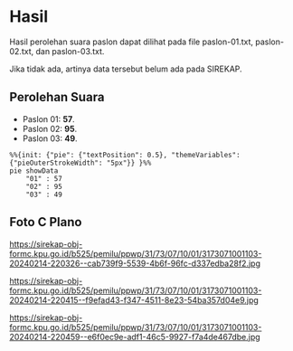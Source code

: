 # Hasil

Hasil perolehan suara paslon dapat dilihat pada file paslon-01.txt, paslon-02.txt, dan paslon-03.txt.

Jika tidak ada, artinya data tersebut belum ada pada SIREKAP.

## Perolehan Suara

 * Paslon 01: **57**.
 * Paslon 02: **95**.
 * Paslon 03: **49**.

```mermaid
%%{init: {"pie": {"textPosition": 0.5}, "themeVariables": {"pieOuterStrokeWidth": "5px"}} }%%
pie showData
    "01" : 57
    "02" : 95
    "03" : 49
```
## Foto C Plano

https://sirekap-obj-formc.kpu.go.id/b525/pemilu/ppwp/31/73/07/10/01/3173071001103-20240214-220326--cab739f9-5539-4b6f-96fc-d337edba28f2.jpg

https://sirekap-obj-formc.kpu.go.id/b525/pemilu/ppwp/31/73/07/10/01/3173071001103-20240214-220415--f9efad43-f347-4511-8e23-54ba357d04e9.jpg

https://sirekap-obj-formc.kpu.go.id/b525/pemilu/ppwp/31/73/07/10/01/3173071001103-20240214-220459--e6f0ec9e-adf1-46c5-9927-f7a4de467dbe.jpg
